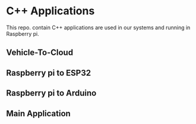 # C++ Applications
This repo. contain C++ applications are used in our systems and running in Raspberry pi.

## Vehicle-To-Cloud 
## Raspberry pi to ESP32 
## Raspberry pi to Arduino 
## Main Application 
